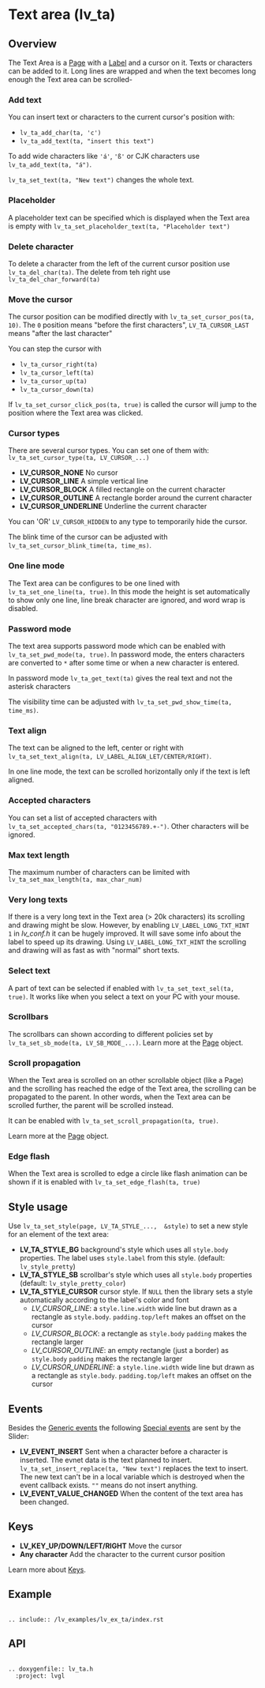 # Text area (lv_ta)

## Overview

The Text Area is a [Page](/object-types/page) with a [Label](/object-types/label) and a cursor on it. Texts or characters can be added to it. Long lines are wrapped and when the text becomes long enough the Text area can be scrolled-

### Add text

You can insert text or characters  to the current cursor's position with:

- `lv_ta_add_char(ta, 'c')`
- `lv_ta_add_text(ta, "insert this text")`

To add wide characters like `'á'`, `'ß'` or CJK characters use `lv_ta_add_text(ta, "á")`.

`lv_ta_set_text(ta, "New text")` changes the whole text.

### Placeholder

A placeholder text can be specified which is displayed when the Text area is empty with `lv_ta_set_placeholder_text(ta, "Placeholder text")`

### Delete character

To delete a character from the left of the current cursor position use `lv_ta_del_char(ta)`. The delete from teh right use `lv_ta_del_char_forward(ta)`

### Move the cursor

The cursor position can be modified directly with `lv_ta_set_cursor_pos(ta, 10)`. The `0` position means "before the first characters", `LV_TA_CURSOR_LAST` means "after the last character"

You can step the cursor with
- `lv_ta_cursor_right(ta)`
- `lv_ta_cursor_left(ta)`
- `lv_ta_cursor_up(ta)`
- `lv_ta_cursor_down(ta)`

If `lv_ta_set_cursor_click_pos(ta, true)` is called the cursor will jump to the position where the Text area was clicked.

### Cursor types

There are several cursor types. You can set one of them with: `lv_ta_set_cursor_type(ta, LV_CURSOR_...)`
- **LV_CURSOR_NONE** No cursor
- **LV_CURSOR_LINE** A simple vertical line
- **LV_CURSOR_BLOCK** A filled rectangle on the current character
- **LV_CURSOR_OUTLINE** A rectangle border around the current character
- **LV_CURSOR_UNDERLINE** Underline the current character

You can 'OR' `LV_CURSOR_HIDDEN` to any type to temporarily hide the cursor.

The blink time of the cursor can be adjusted with `lv_ta_set_cursor_blink_time(ta, time_ms)`.


### One line mode
The Text area can be configures to be one lined with `lv_ta_set_one_line(ta, true)`. In this mode the height is set automatically to show only one line, line break character are ignored, and word wrap is disabled. 

### Password mode
The text area supports password mode which can be enabled with `lv_ta_set_pwd_mode(ta, true)`. In password mode, the enters characters are converted to `*` after some time or when a new character is entered. 

In password mode `lv_ta_get_text(ta)` gives the real text and not the asterisk characters

The visibility time can be adjusted with `lv_ta_set_pwd_show_time(ta, time_ms)`.

### Text align
The text can be aligned to the left, center or right with `lv_ta_set_text_align(ta, LV_LABEL_ALIGN_LET/CENTER/RIGHT)`.

In one line mode, the text can be scrolled horizontally only if the text is left aligned.

### Accepted characters
You can set a list of accepted characters with `lv_ta_set_accepted_chars(ta, "0123456789.+-")`. Other characters will be ignored. 

### Max text length
The maximum number of characters can be limited with `lv_ta_set_max_length(ta, max_char_num)`

### Very long texts
If there is a  very long text in the Text area  (> 20k characters) its scrolling and drawing might be slow. 
However, by enabling `LV_LABEL_LONG_TXT_HINT   1` in *lv_conf.h* it can be hugely improved. 
It will save some info about the label to speed up its drawing. Using `LV_LABEL_LONG_TXT_HINT` the scrolling and drawing will as fast as with "normal" short texts.

### Select text
A part of text can be selected if enabled with `lv_ta_set_text_sel(ta, true)`. It works like when you select a text on your PC with your mouse. 

### Scrollbars
The scrollbars can shown according to different policies set by `lv_ta_set_sb_mode(ta, LV_SB_MODE_...)`. Learn more at the [Page](/object-types/page) object.

### Scroll propagation
When the Text area is scrolled on an other scrollable object (like a Page) and the scrolling has reached the edge of the Text area, the scrolling can be propagated to the parent. 
In other words, when the Text area can be scrolled further, the parent will be scrolled instead.

It can be enabled with `lv_ta_set_scroll_propagation(ta, true)`.

Learn more at the [Page](/object-types/page) object.

### Edge flash
When the Text area is scrolled to edge a circle like flash animation can be shown if it is enabled with `lv_ta_set_edge_flash(ta, true)`

## Style usage

Use `lv_ta_set_style(page, LV_TA_STYLE_...,  &style)` to set a new style for an element of the text area:

- **LV_TA_STYLE_BG** background's style which uses all `style.body` properties. The label uses `style.label` from this style.  (default: `lv_style_pretty`)
- **LV_TA_STYLE_SB** scrollbar's style which uses all `style.body` properties (default: `lv_style_pretty_color`)
- **LV_TA_STYLE_CURSOR** cursor style. If `NULL` then the library sets a style automatically according to the label's color and font
    - *LV_CURSOR_LINE*: a `style.line.width` wide line but drawn as a rectangle as `style.body`. `padding.top/left` makes an offset on the cursor
    - *LV_CURSOR_BLOCK*: a rectangle as `style.body`  `padding` makes the rectangle larger
    - *LV_CURSOR_OUTLINE*: an empty rectangle (just a border) as `style.body` `padding` makes the rectangle larger
    - *LV_CURSOR_UNDERLINE*: a `style.line.width` wide line but drawn as a rectangle as `style.body`. `padding.top/left` makes an offset on the cursor 



## Events
Besides the [Generic events](/overview/event.html#generic-events) the following [Special events](/overview/event.html#special-events) are sent by the Slider:
- **LV_EVENT_INSERT** Sent when a character before a character is inserted. 
The evnet data is the text planned to insert. `lv_ta_set_insert_replace(ta, "New text")` replaces the text to insert. 
The new text can't be in a local variable which is destroyed when the event callback exists. `""` means do not insert anything.
- **LV_EVENT_VALUE_CHANGED** When the content of the text area has been changed. 

## Keys
- **LV_KEY_UP/DOWN/LEFT/RIGHT** Move the cursor
- **Any character** Add the character to the current cursor position

Learn more about [Keys](/overview/indev).

## Example

```eval_rst

.. include:: /lv_examples/lv_ex_ta/index.rst

```

## API 

```eval_rst

.. doxygenfile:: lv_ta.h
  :project: lvgl
        
```
